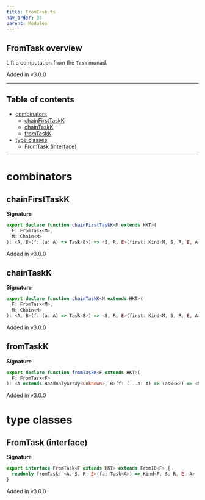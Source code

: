 ```yaml
---
title: FromTask.ts
nav_order: 38
parent: Modules
---
```


## FromTask overview

Lift a computation from the `Task` monad.

Added in v3.0.0

---

<h2 class="text-delta">Table of contents</h2>

- [combinators](#combinators)
  - [chainFirstTaskK](#chainfirsttaskk)
  - [chainTaskK](#chaintaskk)
  - [fromTaskK](#fromtaskk)
- [type classes](#type-classes)
  - [FromTask (interface)](#fromtask-interface)

---

# combinators

## chainFirstTaskK

**Signature**

```ts
export declare function chainFirstTaskK<M extends HKT>(
  F: FromTask<M>,
  M: Chain<M>
): <A, B>(f: (a: A) => Task<B>) => <S, R, E>(first: Kind<M, S, R, E, A>) => Kind<M, S, R, E, A>
```

Added in v3.0.0

## chainTaskK

**Signature**

```ts
export declare function chainTaskK<M extends HKT>(
  F: FromTask<M>,
  M: Chain<M>
): <A, B>(f: (a: A) => Task<B>) => <S, R, E>(first: Kind<M, S, R, E, A>) => Kind<M, S, R, E, B>
```

Added in v3.0.0

## fromTaskK

**Signature**

```ts
export declare function fromTaskK<F extends HKT>(
  F: FromTask<F>
): <A extends ReadonlyArray<unknown>, B>(f: (...a: A) => Task<B>) => <S, R, E>(...a: A) => Kind<F, S, R, E, B>
```

Added in v3.0.0

# type classes

## FromTask (interface)

**Signature**

```ts
export interface FromTask<F extends HKT> extends FromIO<F> {
  readonly fromTask: <A, S, R, E>(fa: Task<A>) => Kind<F, S, R, E, A>
}
```

Added in v3.0.0
